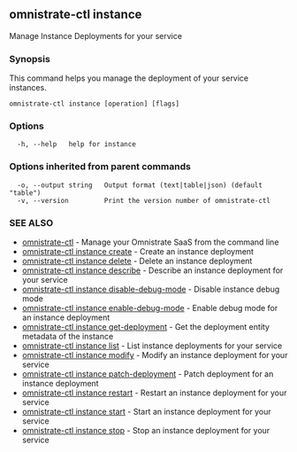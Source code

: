 ## omnistrate-ctl instance

Manage Instance Deployments for your service

### Synopsis

This command helps you manage the deployment of your service instances.

```
omnistrate-ctl instance [operation] [flags]
```

### Options

```
  -h, --help   help for instance
```

### Options inherited from parent commands

```
  -o, --output string   Output format (text|table|json) (default "table")
  -v, --version         Print the version number of omnistrate-ctl
```

### SEE ALSO

* [omnistrate-ctl](omnistrate-ctl.md)	 - Manage your Omnistrate SaaS from the command line
* [omnistrate-ctl instance create](omnistrate-ctl_instance_create.md)	 - Create an instance deployment
* [omnistrate-ctl instance delete](omnistrate-ctl_instance_delete.md)	 - Delete an instance deployment
* [omnistrate-ctl instance describe](omnistrate-ctl_instance_describe.md)	 - Describe an instance deployment for your service
* [omnistrate-ctl instance disable-debug-mode](omnistrate-ctl_instance_disable-debug-mode.md)	 - Disable instance debug mode
* [omnistrate-ctl instance enable-debug-mode](omnistrate-ctl_instance_enable-debug-mode.md)	 - Enable debug mode for an instance deployment
* [omnistrate-ctl instance get-deployment](omnistrate-ctl_instance_get-deployment.md)	 - Get the deployment entity metadata of the instance
* [omnistrate-ctl instance list](omnistrate-ctl_instance_list.md)	 - List instance deployments for your service
* [omnistrate-ctl instance modify](omnistrate-ctl_instance_modify.md)	 - Modify an instance deployment for your service
* [omnistrate-ctl instance patch-deployment](omnistrate-ctl_instance_patch-deployment.md)	 - Patch deployment for an instance deployment
* [omnistrate-ctl instance restart](omnistrate-ctl_instance_restart.md)	 - Restart an instance deployment for your service
* [omnistrate-ctl instance start](omnistrate-ctl_instance_start.md)	 - Start an instance deployment for your service
* [omnistrate-ctl instance stop](omnistrate-ctl_instance_stop.md)	 - Stop an instance deployment for your service

